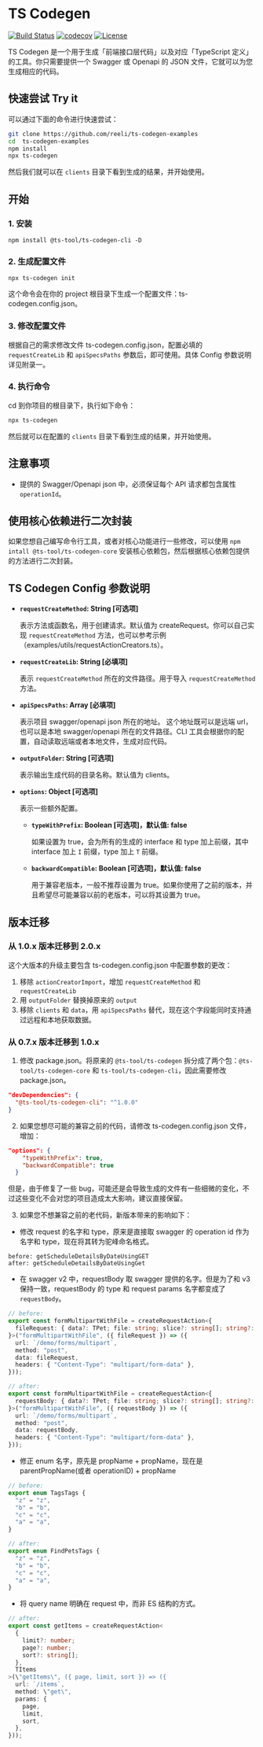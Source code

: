# TS Codegen

[![Build Status](https://img.shields.io/travis/reeli/ts-codegen.svg?style=flat-square&branch=master)](https://travis-ci.org/reeli/ts-codegen)
[![codecov](https://codecov.io/gh/reeli/ts-codegen/branch/master/graph/badge.svg?style=flat-square)](https://codecov.io/gh/reeli/ts-codegen)
[![License](https://img.shields.io/npm/l/@ts-tool/ts-codegen.svg?style=flat-square)](https://npmjs.org/package/@ts-tool/ts-codegen)

TS Codegen 是一个用于生成「前端接口层代码」以及对应「TypeScript 定义」的工具。你只需要提供一个 Swagger 或 Openapi 的 JSON 文件，它就可以为您生成相应的代码。

## 快速尝试 Try it

可以通过下面的命令进行快速尝试：

```bash
git clone https://github.com/reeli/ts-codegen-examples
cd  ts-codegen-examples
npm install
npx ts-codegen
```
然后我们就可以在 `clients` 目录下看到生成的结果，并开始使用。

## 开始

### 1. 安装

`npm install @ts-tool/ts-codegen-cli -D`

### 2. 生成配置文件

`npx ts-codegen init`

这个命令会在你的 project 根目录下生成一个配置文件：ts-codegen.config.json。

### 3. 修改配置文件

根据自己的需求修改文件 ts-codegen.config.json，配置必填的 `requestCreateLib` 和 `apiSpecsPaths` 参数后，即可使用。具体 Config 参数说明详见附录一。

### 4. 执行命令

cd 到你项目的根目录下，执行如下命令：

```bash
npx ts-codegen
```

然后就可以在配置的 `clients` 目录下看到生成的结果，并开始使用。

## 注意事项

- 提供的 Swagger/Openapi json 中，必须保证每个 API 请求都包含属性 `operationId`。

## 使用核心依赖进行二次封装
   
如果您想自己编写命令行工具，或者对核心功能进行一些修改，可以使用 `npm intall @ts-tool/ts-codegen-core` 安装核心依赖包，然后根据核心依赖包提供的方法进行二次封装。

## TS Codegen Config 参数说明

- **`requestCreateMethod`: String [可选项]**

    表示方法或函数名，用于创建请求。默认值为 createRequest。你可以自己实现 `requestCreateMethod` 方法，也可以参考示例（examples/utils/requestActionCreators.ts）。
    
- **`requestCreateLib`: String [必填项]**

    表示 `requestCreateMethod` 所在的文件路径。用于导入 `requestCreateMethod` 方法。   

- **`apiSpecsPaths`: Array [必填项]**

    表示项目 swagger/openapi json 所在的地址。 这个地址既可以是远端 url，也可以是本地 swagger/openapi 所在的文件路径。CLI 工具会根据你的配置，自动读取远端或者本地文件，生成对应代码。

- **`outputFolder`: String [可选项]**

    表示输出生成代码的目录名称。默认值为 clients。

- **`options`: Object [可选项]**

    表示一些额外配置。

    - **`typeWithPrefix`: Boolean [可选项]，默认值: false**
    
        如果设置为 true，会为所有的生成的 interface 和 type 加上前缀，其中 interface 加上 `I` 前缀，type 加上 `T` 前缀。
    
    - **`backwardCompatible`: Boolean [可选项]，默认值: false**
    
        用于兼容老版本，一般不推荐设置为 true。如果你使用了之前的版本，并且希望尽可能兼容以前的老版本，可以将其设置为 true。

## 版本迁移

### 从 1.0.x 版本迁移到 2.0.x

这个大版本的升级主要包含 ts-codegen.config.json 中配置参数的更改：

1. 移除 `actionCreatorImport`，增加 `requestCreateMethod` 和 `requestCreateLib`
2. 用 `outputFolder` 替换掉原来的 `output` 
3. 移除 `clients` 和 `data`，用 `apiSpecsPaths` 替代，现在这个字段能同时支持通过远程和本地获取数据。

### 从 0.7.x 版本迁移到 1.0.x 

1. 修改 package.json。将原来的 `@ts-tool/ts-codegen` 拆分成了两个包：`@ts-tool/ts-codegen-core` 和 `ts-tool/ts-codegen-cli`，因此需要修改 package.json。

```json
"devDependencies": {
  "@ts-tool/ts-codegen-cli": "^1.0.0"
}
```

2. 如果您想尽可能的兼容之前的代码，请修改 ts-codegen.config.json 文件，增加：

```json
"options": {
    "typeWithPrefix": true,
    "backwardCompatible": true
  }
```

但是，由于修复了一些 bug，可能还是会导致生成的文件有一些细微的变化，不过这些变化不会对您的项目造成太大影响，建议直接保留。

3. 如果您不想兼容之前的老代码，新版本带来的影响如下：

- 修改 request 的名字和 type，原来是直接取 swagger 的 operation id 作为名字和 type，现在将其转为驼峰命名格式。

```text
before: getScheduleDetailsByDateUsingGET
after: getScheduleDetailsByDateUsingGet
```

- 在 swagger v2 中，requestBody 取 swagger 提供的名字。但是为了和 v3 保持一致，requestBody 的 type 和 request params 名字都变成了 `requestBody`。

```typescript
// before:
export const formMultipartWithFile = createRequestAction<{
  fileRequest: { data?: TPet; file: string; slice?: string[]; string?: string };
}>("formMultipartWithFile", ({ fileRequest }) => ({
  url: `/demo/forms/multipart`,
  method: "post",
  data: fileRequest,
  headers: { "Content-Type": "multipart/form-data" },
}));

// after:
export const formMultipartWithFile = createRequestAction<{
  requestBody: { data?: TPet; file: string; slice?: string[]; string?: string };
}>("formMultipartWithFile", ({ requestBody }) => ({
  url: `/demo/forms/multipart`,
  method: "post",
  data: requestBody,
  headers: { "Content-Type": "multipart/form-data" },
}));
```

- 修正 enum 名字，原先是 propName + propName，现在是 parentPropName(或者 operationID) + propName

```typescript
// before:
export enum TagsTags {
  "z" = "z",
  "b" = "b",
  "c" = "c",
  "a" = "a",
}

// after:
export enum FindPetsTags {
  "z" = "z",
  "b" = "b",
  "c" = "c",
  "a" = "a",
}
```

- 将 query name 明确在 request 中，而非 ES 结构的方式。

```typescript
// after:
export const getItems = createRequestAction<
  {
    limit?: number;
    page?: number;
    sort?: string[];
  },
  TItems
>(\"getItems\", ({ page, limit, sort }) => ({
  url: `/items`,
  method: \"get\",
  params: {
    page,
    limit,
    sort,
  },
}));
```  



